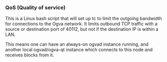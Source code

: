 ### QoS (Quality of service) ###

This is a Linux bash script that will set up tc to limit the outgoing bandwidth for connections to the Ogva network. It limits outbound TCP traffic with a source or destination port of 40112, but not if the destination IP is within a LAN.

This means one can have an always-on ogvad instance running, and another local ogvad/ogva-qt instance which connects to this node and receives blocks from it.
